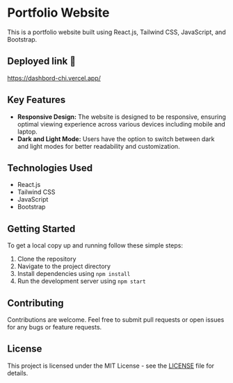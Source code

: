 # Portfolio Website

This is a portfolio website built using React.js, Tailwind CSS, JavaScript, and Bootstrap.
## Deployed link 🔗
  https://dashbord-chi.vercel.app/
## Key Features

- **Responsive Design:** The website is designed to be responsive, ensuring optimal viewing experience across various devices including mobile and laptop.
- **Dark and Light Mode:** Users have the option to switch between dark and light modes for better readability and customization.

## Technologies Used

- React.js
- Tailwind CSS
- JavaScript
- Bootstrap

## Getting Started

To get a local copy up and running follow these simple steps:

1. Clone the repository
2. Navigate to the project directory
3. Install dependencies using `npm install`
4. Run the development server using `npm start`

## Contributing

Contributions are welcome. Feel free to submit pull requests or open issues for any bugs or feature requests.

## License

This project is licensed under the MIT License - see the [LICENSE](LICENSE) file for details.
